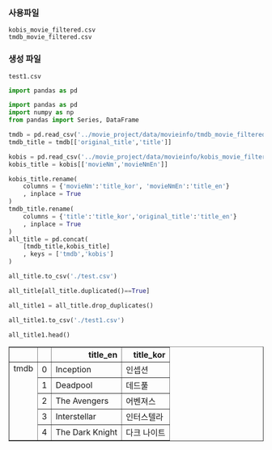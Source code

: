 ### 사용파일
`kobis_movie_filtered.csv`  
`tmdb_movie_filtered.csv`  

### 생성 파일
`test1.csv`


```python
import pandas as pd
```

```python
import pandas as pd
import numpy as np
from pandas import Series, DataFrame

tmdb = pd.read_csv('../movie_project/data/movieinfo/tmdb_movie_filtered.csv')
tmdb_title = tmdb[['original_title','title']]

kobis = pd.read_csv('../movie_project/data/movieinfo/kobis_movie_filtered.csv')
kobis_title = kobis[['movieNm','movieNmEn']]

kobis_title.rename(
    columns = {'movieNm':'title_kor', 'movieNmEn':'title_en'}
    , inplace = True
)
tmdb_title.rename(
    columns = {'title':'title_kor','original_title':'title_en'}
    , inplace = True
)
all_title = pd.concat(
    [tmdb_title,kobis_title]
    , keys = ['tmdb','kobis']
)

all_title.to_csv('./test.csv')

all_title[all_title.duplicated()==True]

all_title1 = all_title.drop_duplicates()

all_title1.to_csv('./test1.csv')

all_title1.head()

```

 

<div>
<table border="1" class="dataframe">
  <thead>
    <tr style="text-align: right;">
      <th></th>
      <th></th>
      <th>title_en</th>
      <th>title_kor</th>
    </tr>
  </thead>
  <tbody>
    <tr>
      <td rowspan="5" valign="top">tmdb</td>
      <td>0</td>
      <td>Inception</td>
      <td>인셉션</td>
    </tr>
    <tr>
      <td>1</td>
      <td>Deadpool</td>
      <td>데드풀</td>
    </tr>
    <tr>
      <td>2</td>
      <td>The Avengers</td>
      <td>어벤져스</td>
    </tr>
    <tr>
      <td>3</td>
      <td>Interstellar</td>
      <td>인터스텔라</td>
    </tr>
    <tr>
      <td>4</td>
      <td>The Dark Knight</td>
      <td>다크 나이트</td>
    </tr>
  </tbody>
</table>
</div>
